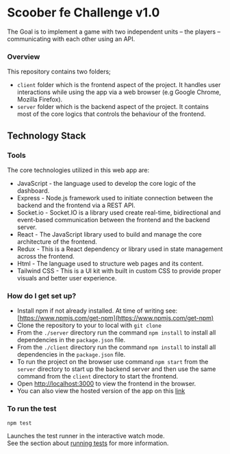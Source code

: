 # Scoober fe Challenge v1.0
The Goal is to implement a game with two independent units – the players – communicating with each other using an API.

### Overview ###
This repository contains two folders;
* `client` folder which is the frontend aspect of the project. It handles user interactions while using the app via a web browser (e.g Google Chrome, Mozilla Firefox).
* `server` folder which is the backend aspect of the project. It contains most of the core logics that controls the behaviour of the frontend.

## Technology Stack

### Tools
The core technologies utilized in this web app are:

* JavaScript - the language used to develop the core logic of the dashboard.
* Express - Node.js framework used to initiate connection between the backend and the frontend via a REST API.
* Socket.io - Socket.IO is a library used create real-time, bidirectional and event-based communication between the frontend and the backend server.
* React - The JavaScript library used to build and manage the core architecture of the frontend.
* Redux - This is a React dependency or library used in state management across the frontend.
* Html - The language used to structure web pages and its content.
* Tailwind CSS - This is a UI kit with built in custom CSS to provide proper visuals and better user experience.


### How do I get set up? ###

* Install npm if not already installed. At time of writing see: [https://www.npmjs.com/get-npm](https://www.npmjs.com/get-npm)
* Clone the repository to your to local with `git clone`
* From the `./server` directory run the command `npm install` to install all dependencies in the `package.json` file. 
* From the `./client` directory run the command `npm install` to install all dependencies in the `package.json` file.
* To run the project on the browser use command `npm start` from the `server` directory to start up the backend server and then use the same command from the `client` directory to start the frontend.  
* Open [http://localhost:3000](http://localhost:3000) to view the frontend in the browser.
* You can also view the hosted version of the app on this [link](https://scoober-game.netlify.app/)

### To run the test ###

`npm test`

Launches the test runner in the interactive watch mode.\
See the section about [running tests](https://facebook.github.io/create-react-app/docs/running-tests) for more information.
